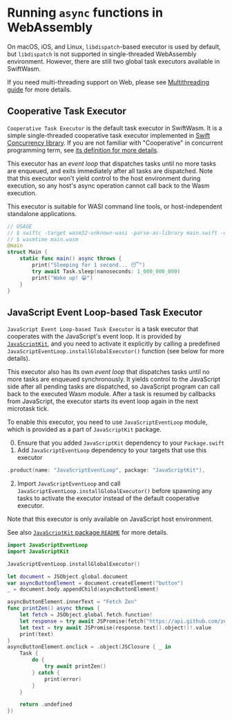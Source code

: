 # Running `async` functions in WebAssembly

On macOS, iOS, and Linux, `libdispatch`-based executor is used by default, but `libdispatch` is not supported in single-threaded WebAssembly environment.
However, there are still two global task executors available in SwiftWasm.

If you need multi-threading support on Web, please see [Multithreading guide](./multithreading.md) for more details.

## Cooperative Task Executor

`Cooperative Task Executor` is the default task executor in SwiftWasm. It is a simple single-threaded cooperative task executor implemented in [Swift Concurrency library](https://github.com/apple/swift/blob/0c67ce64874d83b2d4f8d73b899ee58f2a75527f/stdlib/public/Concurrency/CooperativeGlobalExecutor.inc).
If you are not familiar with "Cooperative" in concurrent programming term, see [its definition for more details](https://en.wikipedia.org/wiki/Cooperative_multitasking).

This executor has an *event loop* that dispatches tasks until no more tasks are enqueued, and exits immediately after all tasks are dispatched.
Note that this executor won't yield control to the host environment during execution, so any host's async operation cannot call back to the Wasm execution.

This executor is suitable for WASI command line tools, or host-independent standalone applications.

```swift
// USAGE
// $ swiftc -target wasm32-unknown-wasi -parse-as-library main.swift -o main.wasm
// $ wasmtime main.wasm
@main
struct Main {
    static func main() async throws {
        print("Sleeping for 1 second... 😴")
        try await Task.sleep(nanoseconds: 1_000_000_000)
        print("Wake up! 😁")
    }
}
```

## JavaScript Event Loop-based Task Executor

`JavaScript Event Loop-based Task Executor` is a task executor that cooperates with the JavaScript's event loop. It is provided by [`JavaScriptKit`](https://github.com/swiftwasm/JavaScriptKit), and you need to activate it explicitly by calling a predefined `JavaScriptEventLoop.installGlobalExecutor()` function (see below for more details).

This executor also has its own *event loop* that dispatches tasks until no more tasks are enqueued synchronously.
It yields control to the JavaScript side after all pending tasks are dispatched, so JavaScript program can call back to the executed Wasm module.
After a task is resumed by callbacks from JavaScript, the executor starts its event loop again in the next microtask tick.

To enable this executor, you need to use `JavaScriptEventLoop` module, which is provided as a part of `JavaScriptKit` package.

0. Ensure that you added `JavaScriptKit` dependency to your `Package.swift`
1. Add `JavaScriptEventLoop` dependency to your targets that use this executor

```swift
.product(name: "JavaScriptEventLoop", package: "JavaScriptKit"),
```
2. Import `JavaScriptEventLoop` and call `JavaScriptEventLoop.installGlobalExecutor()` before spawning any tasks to activate the executor instead of the default cooperative executor.

Note that this executor is only available on JavaScript host environment.

See also [`JavaScriptKit` package `README`](https://github.com/swiftwasm/JavaScriptKit/#asyncawait) for more details.

```swift
import JavaScriptEventLoop
import JavaScriptKit

JavaScriptEventLoop.installGlobalExecutor()

let document = JSObject.global.document
var asyncButtonElement = document.createElement("button")
_ = document.body.appendChild(asyncButtonElement)

asyncButtonElement.innerText = "Fetch Zen"
func printZen() async throws {
    let fetch = JSObject.global.fetch.function!
    let response = try await JSPromise(fetch("https://api.github.com/zen").object!)!.value
    let text = try await JSPromise(response.text().object!)!.value
    print(text)
}
asyncButtonElement.onclick = .object(JSClosure { _ in
    Task {
        do {
            try await printZen()
        } catch {
            print(error)
        }
    }

    return .undefined
})
```
